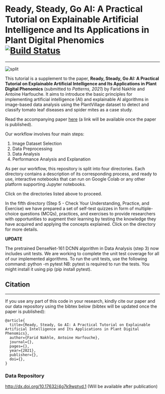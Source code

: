 # Ready, Steady, Go AI: A Practical Tutorial on Explainable Artificial Intelligence and Its Applications in Plant Digital Phenomics [![Build Status](https://travis-ci.com/HarfoucheLab/Ready-Steady-Go-AI.svg?token=Hn3qS2qxTmJgJNKTXR7d&branch=main)](https://travis-ci.com/HarfoucheLab/Ready-Steady-Go-AI)
----
![split](http://faridnakhle.com/pv/githubimages/RSGlogo.png?t=1)

This tutorial is a supplement to the paper, **Ready, Steady, Go AI: A Practical Tutorial on Explainable Artificial Intelligence and Its Applications in Plant Digital Phenomics** (submitted to *Patterns, 2021*) by Farid Nakhle and Antoine Harfouche. It aims to introduce the basic principles for implementing artificial intelligence (AI) and explainable AI algorithms in image-based data analysis using the PlantVillage dataset to detect and classify tomato leaf diseases and spider mites as a case study.

Read the accompanying paper [here](https://doi.org) (a link will be available once the paper is published).

Our workflow involves four main steps:
1. Image Dataset Selection
2. Data Preprocessing
3. Data Analysis
4. Performance Analysis and Explanation

As per our workflow, this repository is split into four directories. Each directory contains a description of its corresponding process, and ready to use, interactive notebooks that can run on Google Colab or any other platform supporting Jupyter notebooks.

Click on the directories listed above to proceed.

In the fifth directory (Step 5 - Check Your Understanding, Practice, and Exercise) we have prepared a set of self-test quizzes in form of multiple-choice questions (MCQs), practices, and exercises to provide researchers with opportunities to augment their learning by testing the knowledge they have acquired and applying the concepts explained. Click on the directory for more details.



**UPDATE**

The pretrained DenseNet-161 DCNN algorithm in Data Analysis (step 3) now includes unit tests. 
We are working to complete the unit test coverage for all of our implemented algorithms. 
To run the unit tests, use the following command:
python -m pytest
NB: pytest is required to run the tests. You might install it using pip (pip install pytest).

## Citation
----
If you use any part of this code in your research, kindly cite our paper and our data repository using the bibtex below (bibtex will be updated once the paper is published):

```
@article{
  title={Ready, Steady, Go AI: A Practical Tutorial on Explainable Artificial Intelligence and Its Applications in Plant Digital Phenomics},
  author={Farid Nakhle, Antoine Harfouche},
  journal={},
  pages={},
  year={2021},
  publisher={},
  doi={},
}
```
### Data Repository
http://dx.doi.org/10.17632/4g7k9wptyd.1
(Will be available after publication)